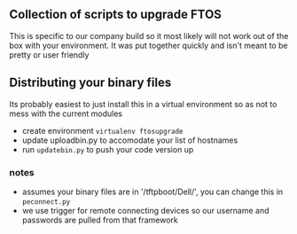 ## Collection of scripts to upgrade FTOS
This is specific to our company build so it most likely will not work out of the box with your environment.  It was put together quickly and isn't meant to be pretty or user friendly
## Distributing your binary files
Its probably easiest to just install this in a virtual environment so as not to mess with the current modules
* create environment `virtualenv ftosupgrade`
* update uploadbin.py to accomodate your list of hostnames
* run `updatebin.py` to push your code version up
### notes
* assumes your binary files are in '/tftpboot/Dell/', you can change this in `peconnect.py`
* we use trigger for remote connecting devices so our username and passwords are pulled from that framework
